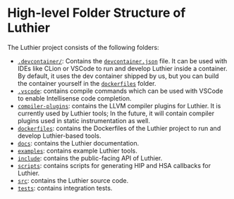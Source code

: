 # High-level Folder Structure of Luthier
The Luthier project consists of the following folders:
- [`.devcontainer/`](../.devcontainer/): Contains the [`devcontainer.json`](../.devcontainer/devcontainer.json) file.
It can be used with IDEs like CLion or VSCode to run and develop Luthier inside a container. By default, it uses
the dev container shipped by us, but you can build the container yourself in the [`dockerfiles`](../dockerfiles) folder.
- [`.vscode`](../.vscode): contains compile commands which can be used with VSCode to enable Intellisense code 
completion.
- [`compiler-plugins`](../compiler-plugins): contains the LLVM compiler plugins for Luthier. It is currently used
by Luthier tools; In the future, it will contain compiler plugins used in static instrumentation as well.
- [`dockerfiles`](../dockerfiles): contains the Dockerfiles of the Luthier project to run and develop Luthier-based
tools.
- [`docs`](../docs): contains the Luthier documentation.
- [`examples`](../examples): contains example Luthier tools.
- [`include`](../include): contains the public-facing API of Luthier.
- [`scripts`](../scripts): contains scripts for generating HIP and HSA callbacks for Luthier.
- [`src`](../src): contains the Luthier source code.
- [`tests`](../tests): contains integration tests.

[//]: # (Luthier consists of the following components:)

[//]: # ()
[//]: # (1. **The Controller**: Under ```luthier``` namespace, in [```src/luthier.cpp```]&#40;../lib/luthier.cpp&#41;. It implements )

[//]: # (the high-level interface for the tool writer, and initializes and finalizes all essential components as needed.)

[//]: # (2. **HSA Intercept Layer**: implemented in [```src/hsa_intecept.hpp```]&#40;../lib/hsa_intercept.hpp&#41; and )

[//]: # ([```src/hsa_intercept.cpp```]&#40;../lib/hsa_intercept.cpp&#41;. It intercepts all the HSA functions called by the target )

[//]: # (application, and &#40;if enabled&#41;, performs a callback to both the user and the tool.)

[//]: # (3. **HIP Intercept Layer**: implemented in [```src/hip_intercept.hpp```]&#40;../lib/hip_intercept.hpp&#41; and)

[//]: # ([```src/hip_intercept.cpp```]&#40;../lib/hip_intercept.cpp&#41;. It intercepts all HIP functions called by the HIP runtime,)

[//]: # (and &#40;if enabled&#41; performs a callback to both the user and the tool.)

[//]: # (4. **Target Manager**: implemented in [```src/target_manager.hpp```]&#40;../lib/target_manager.hpp&#41; and)

[//]: # (   [```src/target_manager.cpp```]&#40;../lib/target_manager.cpp&#41;. It records the HSA ISA of the agents attached to the system)

[//]: # (and creates LLVM-related data structures for each unique ISA available to the runtime, and caches them. )

[//]: # (Any other component can query this information.)

[//]: # (5. **HSA Abstraction Layer** implemented under ```luthier::hsa``` namespace. Provides a useful, )

[//]: # (object-oriented abstraction over the C-API of the HSA library, to provide a less-verbose interface to Luthier, )

[//]: # (and implement any required features not currently implemented in HSA &#40;e.g. indirect function support&#41;. )

[//]: # (APIs called by this layer are not intercepted. Other components should not use the HSA library directly.)

[//]: # (6. **CodeLifter**: can be found in [```src/disassembler.hpp```]&#40;../lib/code_lifter.hpp&#41; and)

[//]: # ([```src/disassembler.hpp```]&#40;../lib/code_lifter.cpp&#41;. It disassembles every ```hsa::ExecutableSymbol``` using LLVM, )

[//]: # (and caches the results. It is the only component allowed to create ```hsa::Instr``` objects. )

[//]: # (7. **Code Generator**: Under [```src/code_generator.hpp```]&#40;../lib/code_generator.hpp&#41; and )

[//]: # ([```src/code_generator.cpp```]&#40;../lib/code_generator.cpp&#41;. After the user describes the instrumentation task, )

[//]: # (the code generator creates the instrumented code objects via analysing the disassembled instructions of the target code)

[//]: # (object in LLVM.)


[//]: # (   - HIP/HSA API tables are automatically generated via the python ```hip_intercept_gen.py``` and)

[//]: # (     ```hsa_intecept_gen.py```.)

[//]: # (   - As of right now, HIP uses ```dlsym``` to capture necessary HIP APIs. We are in the process of migrating to)

[//]: # (     Gotcha, to provide a dynamic way of turning unnecessary API captures on/off. HIP API tables are promised)

[//]: # (     in ROCm 6.0+.)

[//]: # (   - HSA uses the ```libroctool.so``` to capture the HSA API table. Dynamically turning capturing on/off is)

[//]: # (     currently being worked on.)